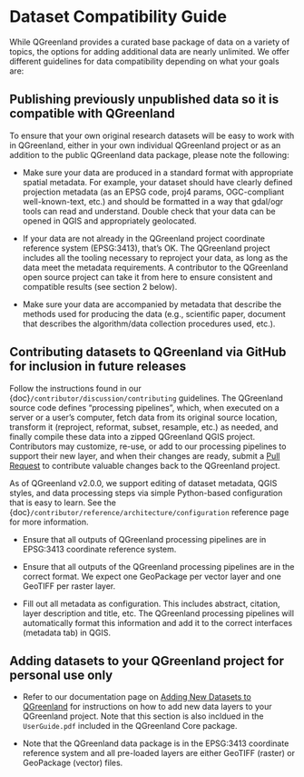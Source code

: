 # Dataset Compatibility Guide

While QGreenland provides a curated base package of data on a variety of topics,
the options for adding additional data are nearly unlimited. We offer different
guidelines for data compatibility depending on what your goals are:

## Publishing previously unpublished data so it is compatible with QGreenland

To ensure that your own original research datasets will be easy to work with in
QGreenland, either in your own individual QGreenland project or as an addition
to the public QGreenland data package, please note the following:

   * Make sure your data are produced in a standard format with appropriate
     spatial metadata. For example, your dataset should have clearly defined
     projection metadata (as an EPSG code, proj4 params, OGC-compliant
     well-known-text, etc.) and should be formatted in a way that gdal/ogr tools
     can read and understand. Double check that your data can be opened in QGIS
     and appropriately geolocated.

   * If your data are not already in the QGreenland project coordinate reference
     system (EPSG:3413), that’s OK. The QGreenland project includes all the
     tooling necessary to reproject your data, as long as the data meet the
     metadata requirements. A contributor to the QGreenland open source project
     can take it from here to ensure consistent and compatible results (see
     section 2 below).

   * Make sure your data are accompanied by metadata that describe the methods
     used for producing the data (e.g., scientific paper, document that
     describes the algorithm/data collection procedures used, etc.).

## Contributing datasets to QGreenland via GitHub for inclusion in future releases

Follow the instructions found in our {doc}`/contributor/discussion/contributing`
guidelines. The QGreenland source code defines “processing pipelines”, which, when
executed on a server or a user’s computer, fetch data from its original source location,
transform it (reproject, reformat, subset, resample, etc.) as needed, and finally
compile these data into a zipped QGreenland QGIS project. Contributors may customize,
re-use, or add to our processing pipelines to support their new layer, and when their
changes are ready, submit a [Pull
Request](https://docs.github.com/en/github/collaborating-with-issues-and-pull-requests/about-pull-requests)
to contribute valuable changes back to the QGreenland project.

As of QGreenland v2.0.0, we support editing of dataset metadata, QGIS styles, and data
processing steps via simple Python-based configuration that is easy to learn. See the
{doc}`/contributor/reference/architecture/configuration` reference page for more
information.

   * Ensure that all outputs of QGreenland processing pipelines are in EPSG:3413
     coordinate reference system.

   * Ensure that all outputs of the QGreenland processing pipelines are in the
     correct format. We expect one GeoPackage per vector layer and one GeoTIFF
     per raster layer.

   * Fill out all metadata as configuration. This includes abstract, citation,
     layer description and title, etc. The QGreenland processing pipelines will
     automatically format this information and add it to the correct interfaces
     (metadata tab) in QGIS.

##  Adding datasets to your QGreenland project for personal use only

   * Refer to our documentation page on [Adding New Datasets to
     QGreenland](/user/how-to/adding-data.md) for instructions on how to add new
     data layers to your QGreenland project. Note that this section is also
     incldued in the `UserGuide.pdf` included in the QGreenland Core package.

   * Note that the QGreenland data package is in the EPSG:3413 coordinate
     reference system and all pre-loaded layers are either GeoTIFF (raster) or
     GeoPackage (vector) files.
